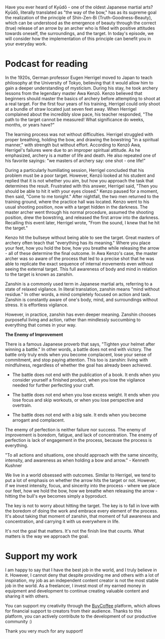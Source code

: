 Have you ever heard of Kyūdō - one of the oldest Japanese martial arts? Kyūdō, literally translated as "the way of the bow," has as its supreme goal the realization of the principle of Shin-Zen-Bi (Truth-Goodness-Beauty), which can be understood as the emergence of beauty through the correct (true) release of an arrow by an archer who is filled with positive attitudes towards oneself, the surroundings, and the target. In today's episode, we will consider how the implementation of this principle can benefit you in your everyday work.

Podcast for reading
===================

In the 1920s, German professor Eugen Herrigel moved to Japan to teach philosophy at the University of Tokyo, believing that it would allow him to gain a deeper understanding of mysticism. During his stay, he took archery lessons from the legendary master Awa Kenzō. Kenzo believed that beginners should master the basics of archery before attempting to shoot at a real target. For the first four years of his training, Herrigel could only shoot at a bundle of straw located just seven feet away. When Herrigel complained about the incredibly slow pace, his teacher responded, "The path to the target cannot be measured! What significance do weeks, months, or years have?"

The learning process was not without difficulties. Herrigel struggled with proper breathing, holding the bow, and drawing the bowstring "in a spiritual manner," with strength but without effort. According to Kenzō Awa, Herrigel's failures were due to an improper spiritual attitude. As he emphasized, archery is a matter of life and death. He also repeated one of his favorite sayings: "we masters of archery say: one shot - one life!"

During a particularly humiliating session, Herrigel concluded that his problem must be a poor target. However, Kenzō looked at his student and replied that it is not whether you aim, but how you approach the task that determines the result. Frustrated with this answer, Herrigel said, "Then you should be able to hit it with your eyes closed." Kenzo paused for a moment, then said, "Come to me tonight." After nightfall, the two men returned to the training ground, where the practice hall was located. Kenzo went to his usual shooting position, now with a target hidden in the darkness. The master archer went through his normal procedure, assumed the shooting position, drew the bowstring, and released the first arrow into the darkness. Recalling this event later, Herrigel wrote, "From the sound, I knew that he hit the target."

Kenzo hit the bullseye without being able to see the target. Great masters of archery often teach that "everything has its meaning." Where you place your feet, how you hold the bow, how you breathe while releasing the arrow - all of these determine the final outcome. In Awa Kenzo's case, the master archer was so aware of the process that led to a precise shot that he was able to replicate the exact sequence of internal movements even without seeing the external target. This full awareness of body and mind in relation to the target is known as zanshin.

Zanshin is a commonly used term in Japanese martial arts, referring to a state of relaxed vigilance. In literal translation, zanshin means "mind without residue." In other words, a mind completely focused on action and task. Zanshin is constantly aware of one's body, mind, and surroundings without stress. It is effortless vigilance.

However, in practice, zanshin has even deeper meaning. Zanshin chooses purposeful living and action, rather than mindlessly succumbing to everything that comes in your way.

**The Enemy of Improvement**

There is a famous Japanese proverb that says, "Tighten your helmet after winning a battle." In other words, a battle does not end with victory. The battle only truly ends when you become complacent, lose your sense of commitment, and stop paying attention. This too is zanshin: living with mindfulness, regardless of whether the goal has already been achieved.

*   The battle does not end with the publication of a book. It ends when you consider yourself a finished product, when you lose the vigilance needed for further perfecting your craft.

*   The battle does not end when you lose excess weight. It ends when you lose focus and skip workouts, or when you lose perspective and overtrain.

*   The battle does not end with a big sale. It ends when you become arrogant and complacent.

The enemy of perfection is neither failure nor success. The enemy of improvement is boredom, fatigue, and lack of concentration. The enemy of perfection is lack of engagement in the process, because the process is everything.

"To all actions and situations, one should approach with the same sincerity, intensity, and awareness as when holding a bow and arrow." - Kenneth Kushner

We live in a world obsessed with outcomes. Similar to Herrigel, we tend to put a lot of emphasis on whether the arrow hits the target or not. However, if we invest intensity, focus, and sincerity into the process - where we place our feet, how we hold the bow, how we breathe when releasing the arrow - hitting the bull's eye becomes simply a byproduct.

The key is not to worry about hitting the target. The key is to fall in love with the boredom of doing the work and embrace every element of the process. It's about taking that moment of zanshin, that moment of full awareness and concentration, and carrying it with us everywhere in life.

It's not the goal that matters. It's not the finish line that counts. What matters is the way we approach the goal.

Support my work
===================

I am happy to say that I have the best job in the world, and I truly believe in it. However, I cannot deny that despite providing me and others with a lot of inspiration, my job as an independent content creator is not the most stable job in the world. As a freelancer, I invest most of my earned money in equipment and development to continue creating valuable content and sharing it with others.

You can support my creativity through the [BuyCoffee](https://buycoffee.to/leszekkrol) platform, which allows for financial support to creators from their audience. Thanks to this platform, you can actively contribute to the development of our productive community :)

Thank you very much for any support!